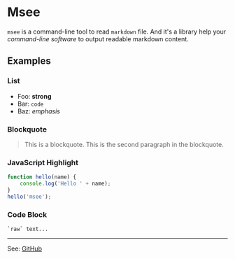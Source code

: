Msee
===

`msee` is a command-line tool to read `markdown` file.
And it's a library help your *command-line software* to output readable markdown content.

Examples
---

### List

* Foo: **strong**
* Bar: `code`
* Baz: *emphasis*

### Blockquote

> This is a blockquote.
> This is the second paragraph in the blockquote.

### JavaScript Highlight

```javascript
function hello(name) {
    console.log('Hello ' + name);
}
hello('msee');
```

### Code Block

    `raw` text...

---

See: [GitHub](https://github.com/firede/msee)
